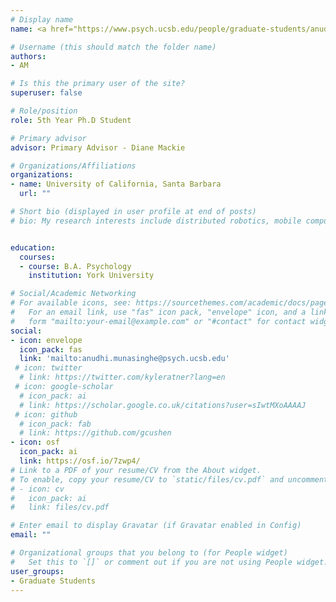 ```yaml
---
# Display name
name: <a href="https://www.psych.ucsb.edu/people/graduate-students/anudhi-munasinghe">Anudhi Munasinghe</a>

# Username (this should match the folder name)
authors:
- AM

# Is this the primary user of the site?
superuser: false

# Role/position
role: 5th Year Ph.D Student

# Primary advisor
advisor: Primary Advisor - Diane Mackie

# Organizations/Affiliations
organizations:
- name: University of California, Santa Barbara
  url: ""

# Short bio (displayed in user profile at end of posts)
# bio: My research interests include distributed robotics, mobile computing and programmable matter.


education:
  courses:
  - course: B.A. Psychology
    institution: York University

# Social/Academic Networking
# For available icons, see: https://sourcethemes.com/academic/docs/page-builder/#icons
#   For an email link, use "fas" icon pack, "envelope" icon, and a link in the
#   form "mailto:your-email@example.com" or "#contact" for contact widget.
social:
- icon: envelope
  icon_pack: fas
  link: 'mailto:anudhi.munasinghe@psych.ucsb.edu'
 # icon: twitter
  # link: https://twitter.com/kyleratner?lang=en
 # icon: google-scholar
  # icon_pack: ai
  # link: https://scholar.google.co.uk/citations?user=sIwtMXoAAAAJ
 # icon: github
  # icon_pack: fab
  # link: https://github.com/gcushen
- icon: osf
  icon_pack: ai
  link: https://osf.io/7zwp4/
# Link to a PDF of your resume/CV from the About widget.
# To enable, copy your resume/CV to `static/files/cv.pdf` and uncomment the lines below.
# - icon: cv
#   icon_pack: ai
#   link: files/cv.pdf

# Enter email to display Gravatar (if Gravatar enabled in Config)
email: ""

# Organizational groups that you belong to (for People widget)
#   Set this to `[]` or comment out if you are not using People widget.
user_groups:
- Graduate Students
---
```




